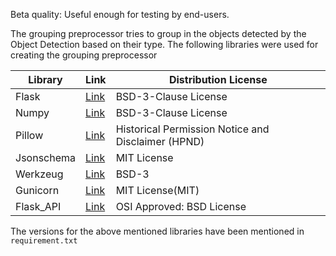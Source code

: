 Beta quality: Useful enough for testing by end-users.

The grouping preprocessor tries to group in the objects detected by the Object Detection based on their type. The following libraries were used for creating the grouping preprocessor


| Library | Link | Distribution License |
| ------------- | ------------- | -------------|
| Flask | [Link](https://pypi.org/project/Flask/)  | BSD-3-Clause License|
| Numpy | [Link](https://pypi.org/project/numpy/)  | BSD-3-Clause License|
| Pillow | [Link](https://pypi.org/project/Pillow/)  | Historical Permission Notice and Disclaimer (HPND)|
| Jsonschema | [Link](https://pypi.org/project/jsonschema/)  | MIT License|
| Werkzeug | [Link](https://pypi.org/project/Werkzeug/) | BSD-3 |
| Gunicorn | [Link](https://github.com/benoitc/gunicorn) | MIT License(MIT) |
| Flask_API | [Link](https://pypi.org/project/Flask-API/) | OSI Approved: BSD License |

The versions for the above mentioned libraries have been mentioned in ```requirement.txt```
